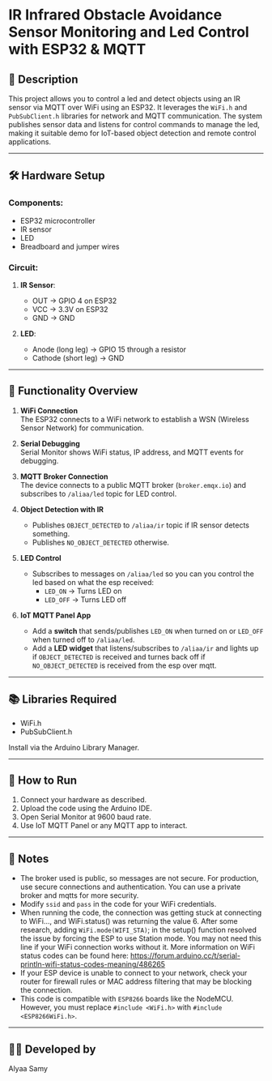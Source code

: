 # IR Infrared Obstacle Avoidance Sensor Monitoring and Led Control with ESP32 & MQTT

## 📡 Description

This project allows you to control a led and detect objects using an IR sensor via MQTT over WiFi using an ESP32. It leverages the `WiFi.h` and `PubSubClient.h` libraries for network and MQTT communication. The system publishes sensor data and listens for control commands to manage the led, making it suitable demo for IoT-based object detection and remote control applications.

---

## 🛠 Hardware Setup

### Components:
- ESP32 microcontroller
- IR sensor
- LED
- Breadboard and jumper wires

### Circuit:
1. **IR Sensor**:
   - OUT → GPIO 4 on ESP32
   - VCC → 3.3V on ESP32
   - GND → GND

2. **LED**:
   - Anode (long leg) → GPIO 15 through a resistor
   - Cathode (short leg) → GND

---

## 🔌 Functionality Overview

1. **WiFi Connection**  
   The ESP32 connects to a WiFi network to establish a WSN (Wireless Sensor Network) for communication.

2. **Serial Debugging**  
   Serial Monitor shows WiFi status, IP address, and MQTT events for debugging.

3. **MQTT Broker Connection**  
   The device connects to a public MQTT broker (`broker.emqx.io`) and subscribes to `/aliaa/led` topic for LED control.

4. **Object Detection with IR**  
   - Publishes `OBJECT_DETECTED` to `/aliaa/ir` topic if IR sensor detects something.
   - Publishes `NO_OBJECT_DETECTED` otherwise.

5. **LED Control**  
   - Subscribes to messages on `/aliaa/led` so you can you control the led based on what the esp received:
     - `LED_ON` → Turns LED on
     - `LED_OFF` → Turns LED off

6. **IoT MQTT Panel App**  
   - Add a **switch** that sends/publishes `LED_ON` when turned on or `LED_OFF` when turned off to `/aliaa/led`.
   - Add a **LED widget** that listens/subscribes to `/aliaa/ir` and lights up if `OBJECT_DETECTED` is received and turnes back off if `NO_OBJECT_DETECTED` is received from the esp over mqtt.

---

## 📚 Libraries Required

- WiFi.h
- PubSubClient.h

Install via the Arduino Library Manager.

---

## 🚀 How to Run

1. Connect your hardware as described.
2. Upload the code using the Arduino IDE.
3. Open Serial Monitor at 9600 baud rate.
4. Use IoT MQTT Panel or any MQTT app to interact.

---

## 🔐 Notes

- The broker used is public, so messages are not secure. For production, use secure connections and authentication. You can use a private broker and mqtts for more security.
- Modify `ssid` and `pass` in the code for your WiFi credentials.
- When running the code, the connection was getting stuck at connecting to WiFi..., and WiFi.status() was returning the value 6.
After some research, adding `WiFi.mode(WIFI_STA)`; in the setup() function resolved the issue by forcing the ESP to use Station mode.
You may not need this line if your WiFi connection works without it. More information on WiFi status codes can be found here: https://forum.arduino.cc/t/serial-println-wifi-status-codes-meaning/486265
- If your ESP device is unable to connect to your network, check your router for firewall rules or MAC address filtering that may be blocking the connection.
- This code is compatible with `ESP8266` boards like the NodeMCU. However, you must replace `#include <WiFi.h>` with `#include <ESP8266WiFi.h>`.

---

## 👩‍💻 Developed by

Alyaa Samy
